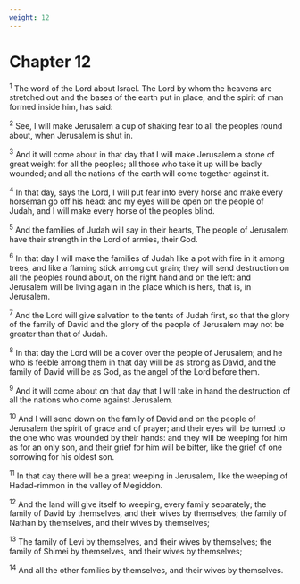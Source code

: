 ```yaml
---
weight: 12
---
```


# Chapter 12

<sup>1</sup> The word of the Lord about Israel. The Lord by whom the heavens are stretched out and the bases of the earth put in place, and the spirit of man formed inside him, has said: 

<sup>2</sup> See, I will make Jerusalem a cup of shaking fear to all the peoples round about, when Jerusalem is shut in. 

<sup>3</sup> And it will come about in that day that I will make Jerusalem a stone of great weight for all the peoples; all those who take it up will be badly wounded; and all the nations of the earth will come together against it. 

<sup>4</sup> In that day, says the Lord, I will put fear into every horse and make every horseman go off his head: and my eyes will be open on the people of Judah, and I will make every horse of the peoples blind. 

<sup>5</sup> And the families of Judah will say in their hearts, The people of Jerusalem have their strength in the Lord of armies, their God. 

<sup>6</sup> In that day I will make the families of Judah like a pot with fire in it among trees, and like a flaming stick among cut grain; they will send destruction on all the peoples round about, on the right hand and on the left: and Jerusalem will be living again in the place which is hers, that is, in Jerusalem. 

<sup>7</sup> And the Lord will give salvation to the tents of Judah first, so that the glory of the family of David and the glory of the people of Jerusalem may not be greater than that of Judah. 

<sup>8</sup> In that day the Lord will be a cover over the people of Jerusalem; and he who is feeble among them in that day will be as strong as David, and the family of David will be as God, as the angel of the Lord before them. 

<sup>9</sup> And it will come about on that day that I will take in hand the destruction of all the nations who come against Jerusalem. 

<sup>10</sup> And I will send down on the family of David and on the people of Jerusalem the spirit of grace and of prayer; and their eyes will be turned to the one who was wounded by their hands: and they will be weeping for him as for an only son, and their grief for him will be bitter, like the grief of one sorrowing for his oldest son. 

<sup>11</sup> In that day there will be a great weeping in Jerusalem, like the weeping of Hadad-rimmon in the valley of Megiddon. 

<sup>12</sup> And the land will give itself to weeping, every family separately; the family of David by themselves, and their wives by themselves; the family of Nathan by themselves, and their wives by themselves; 

<sup>13</sup> The family of Levi by themselves, and their wives by themselves; the family of Shimei by themselves, and their wives by themselves; 

<sup>14</sup> And all the other families by themselves, and their wives by themselves. 


